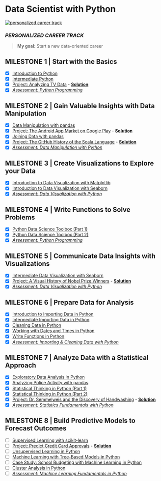 # Data Scientist with Python

[![personalized career track](https://cdn.datacamp.com/main-app/assets/home_logged_in/personalized_track-9140e41cfcf17899f7493631aa708e3dec8c5bc82327039e1de1cf29e8e873bf.svg)](https://www.datacamp.com/tracks/personalized-data-scientist-with-python)

### *PERSONALIZED CAREER TRACK*

> **My goal:** Start a new data-oriented career
> 
## MILESTONE 1 | Start with the Basics
- [x] [Introduction to Python](https://www.datacamp.com/courses/intro-to-python-for-data-science)
- [x] [Intermediate Python](https://www.datacamp.com/courses/intermediate-python)
- [x] [Project: Analyzing TV Data](https://projects.datacamp.com/projects/684) - **[Solution]()**
- [x] *[Assessment: Python Programming](https://assessment.datacamp.com/python-programming)*

## MILESTONE 2 | Gain Valuable Insights with Data Manipulation
- [x] [Data Manipulation with pandas](https://www.datacamp.com/courses/data-manipulation-with-pandas)
- [x] [Project: The Android App Market on Google Play](https://projects.datacamp.com/projects/619) - **[Solution]()**
- [x] [Joining Data with pandas](https://www.datacamp.com/courses/joining-data-with-pandas)
- [x] [Project: The GitHub History of the Scala Language](https://projects.datacamp.com/projects/163) - **[Solution]()**
- [x] *[Assessment: Data Manipulation with Python](https://assessment.datacamp.com/data-manipulation-with-python)*

## MILESTONE 3 | Create Visualizations to Explore your Data
- [x] [Introduction to Data Visualization with Matplotlib](https://www.datacamp.com/courses/introduction-to-data-visualization-with-matplotlib)
- [x] [Introduction to Data Visualization with Seaborn](https://www.datacamp.com/courses/introduction-to-data-visualization-with-seaborn)
- [x] *[Assessment: Data Visualization with Python](https://assessment.datacamp.com/data-visualization-with-python)*

## MILESTONE 4 | Write Functions to Solve Problems
- [x] [Python Data Science Toolbox (Part 1)](https://www.datacamp.com/courses/python-data-science-toolbox-part-1)
- [x] [Python Data Science Toolbox (Part 2)](https://www.datacamp.com/courses/python-data-science-toolbox-part-2)
- [x] *[Assessment: Python Programming](https://assessment.datacamp.com/python-programming)*

## MILESTONE 5 | Communicate Data Insights with Visualizations
- [x] [Intermediate Data Visualization with Seaborn](https://www.datacamp.com/courses/intermediate-data-visualization-with-seaborn)
- [x] [Project: A Visual History of Nobel Prize Winners](https://projects.datacamp.com/projects/441) - **[Solution]()**
- [x] *[Assessment: Data Visualization with Python](https://assessment.datacamp.com/data-visualization-with-python)*

## MILESTONE 6 | Prepare Data for Analysis
- [x] [Introduction to Importing Data in Python](https://www.datacamp.com/courses/introduction-to-importing-data-in-python)
- [x] [Intermediate Importing Data in Python](https://www.datacamp.com/courses/intermediate-importing-data-in-python)
- [x] [Cleaning Data in Python](https://www.datacamp.com/courses/cleaning-data-in-python)
- [x] [Working with Dates and Times in Python](https://www.datacamp.com/courses/working-with-dates-and-times-in-python)
- [x] [Write Functions in Python](https://www.datacamp.com/courses/writing-functions-in-python)
- [x] *[Assessment: Importing & Cleaning Data with Python](https://assessment.datacamp.com/importing-cleaning-data-with-python)*

## MILESTONE 7 | Analyze Data with a Statistical Approach
- [x] [Exploratory Data Analysis in Python](https://www.datacamp.com/courses/exploratory-data-analysis-in-python)
- [x] [Analyzing Police Activity with pandas](https://www.datacamp.com/courses/analyzing-police-activity-with-pandas)
- [x] [Statistical Thinking in Python (Part 1)](https://www.datacamp.com/courses/statistical-thinking-in-python-part-1)
- [x] [Statistical Thinking in Python (Part 2)](https://www.datacamp.com/courses/statistical-thinking-in-python-part-2)
- [x] [Project: Dr. Semmelweis and the Discovery of Handwashing](https://projects.datacamp.com/projects/20) - **[Solution]()**
- [x] *[Assessment: Statistics Fundamentals with Python](https://assessment.datacamp.com/statistics-fundamentals-with-python)*

## MILESTONE 8 | Build Predictive Models to Forecast Outcomes
- [ ] [Supervised Learning with scikit-learn](https://www.datacamp.com/courses/supervised-learning-with-scikit-learn)
- [ ] [Project: Predict Credit Card Approvals](https://projects.datacamp.com/projects/558) - **[Solution]()**
- [ ] [Unsupervised Learning in Python](https://www.datacamp.com/courses/unsupervised-learning-in-python)
- [ ] [Machine Learning with Tree-Based Models in Python](https://www.datacamp.com/courses/machine-learning-with-tree-based-models-in-python)
- [ ] [Case Study: School Budgeting with Machine Learning in Python](https://www.datacamp.com/courses/case-study-school-budgeting-with-machine-learning-in-python)
- [ ] [Cluster Analysis in Python](https://www.datacamp.com/courses/cluster-analysis-in-python)
- [ ] *[Assessment: Machine Learning Fundamentals in Python](https://assessment.datacamp.com/machine-learning-fundamentals-with-python)*
